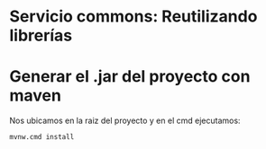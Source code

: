 # Servicio commons: Reutilizando librerías

# Generar el .jar del proyecto con maven
Nos ubicamos en la raiz del proyecto y en el cmd ejecutamos:

```
mvnw.cmd install
```

